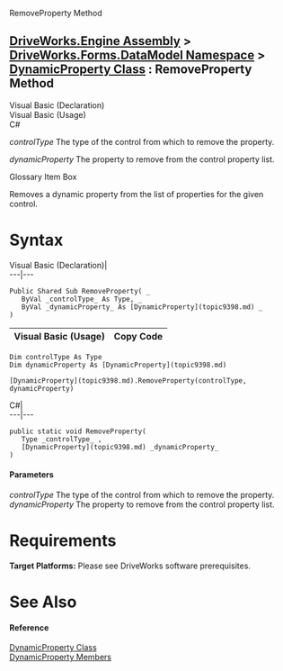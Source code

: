 RemoveProperty Method   
  
[DriveWorks.Engine Assembly](topic2156.md) > [DriveWorks.Forms.DataModel Namespace](topic9371.md) > [DynamicProperty Class](topic9398.md) : RemoveProperty Method  
---  
  
Visual Basic (Declaration)    
Visual Basic (Usage)    
C# 

_controlType_
    The type of the control from which to remove the property.

_dynamicProperty_
    The property to remove from the control property list.

Glossary Item Box

Removes a dynamic property from the list of properties for the given control. 

# Syntax

Visual Basic (Declaration)|   
---|---  
      
    
    Public Shared Sub RemoveProperty( _
       ByVal _controlType_ As Type, _
       ByVal _dynamicProperty_ As [DynamicProperty](topic9398.md) _
    )   
  
Visual Basic (Usage)| Copy Code  
---|---  
      
    
    Dim controlType As Type
    Dim dynamicProperty As [DynamicProperty](topic9398.md)
     
    [DynamicProperty](topic9398.md).RemoveProperty(controlType, dynamicProperty)  
  
C#|   
---|---  
      
    
    public static void RemoveProperty( 
       Type _controlType_ ,
       [DynamicProperty](topic9398.md) _dynamicProperty_
    )  
  
#### Parameters

 _controlType_
    The type of the control from which to remove the property.
_dynamicProperty_
    The property to remove from the control property list.

# Requirements

**Target Platforms:** Please see DriveWorks software prerequisites.

# See Also

#### Reference

[DynamicProperty Class](topic9398.md)   
[DynamicProperty Members](topic9399.md)


